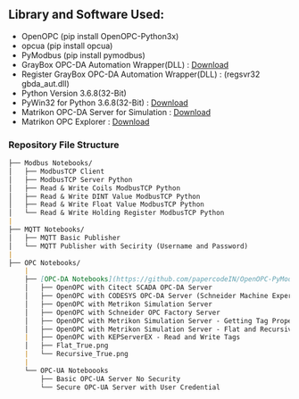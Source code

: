 ## Library and Software Used:

- OpenOPC (pip install OpenOPC-Python3x)
- opcua (pip install opcua)
- PyModbus (pip install pymodbus)
- GrayBox OPC-DA Automation Wrapper(DLL) : [Download](http://gestyy.com/etVI8J)
- Register GrayBox OPC-DA Automation Wrapper(DLL) : (regsvr32 gbda_aut.dll)
- Python Version 3.6.8(32-Bit)
- PyWin32 for Python 3.6.8(32-Bit) : [Download](http://gestyy.com/etVOqH)
- Matrikon OPC-DA Server for Simulation : [Download](http://gestyy.com/etVO0r)
- Matrikon OPC Explorer : [Download](http://gestyy.com/etVI9q)

### Repository File Structure
```markdown
├── Modbus Notebooks/
│   ├── ModbusTCP Client
│   ├── ModbusTCP Server Python
│   ├── Read & Write Coils ModbusTCP Python
│   ├── Read & Write DINT Value ModbusTCP Python
│   ├── Read & Write Float Value ModbusTCP Python
│   └── Read & Write Holding Register ModbusTCP Python
|
├── MQTT Notebooks/
│   ├── MQTT Basic Publisher
│   └── MQTT Publisher with Secirity (Username and Password)
|
├── OPC Notebooks/
    |
    ├── [OPC-DA Notebooks](https://github.com/papercodeIN/OpenOPC-PyModbus-Snap7-MQTT/tree/main/OPC/OPC-DA)/
    │   ├── OpenOPC with Citect SCADA OPC-DA Server
    │   ├── OpenOPC with CODESYS OPC-DA Server (Schneider Machine Expert Basic)
    │   ├── OpenOPC with Metrikon Simulation Server
    │   ├── OpenOPC with Schneider OPC Factory Server
    │   ├── OpenOPC with Metrikon Simulation Server - Getting Tag Properties
    │   ├── OpenOPC with Metrikon Simulation Server - Flat and Recursive Option
    |   ├── OpenOPC with KEPServerEX - Read and Write Tags
    │   ├── Flat_True.png
    |   └── Recursive_True.png
    |
    └── OPC-UA Noteboooks
        ├── Basic OPC-UA Server No Security
        └── Secure OPC-UA Server with User Credential

```

